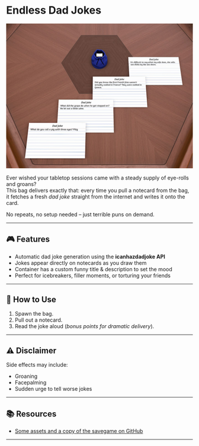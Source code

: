 # Endless Dad Jokes

![Thumbnail](./workshop/thumbnail.jpg)

Ever wished your tabletop sessions came with a steady supply of eye-rolls and groans?  
This bag delivers exactly that: every time you pull a notecard from the bag, it fetches a fresh *dad joke* straight from
the internet and writes it onto the card.

No repeats, no setup needed – just terrible puns on demand.

---

## 🎮 Features

- Automatic dad joke generation using the **icanhazdadjoke API**
- Jokes appear directly on notecards as you draw them
- Container has a custom funny title & description to set the mood
- Perfect for icebreakers, filler moments, or torturing your friends

---

## 📝 How to Use

1. Spawn the bag.
2. Pull out a notecard.
3. Read the joke aloud (*bonus points for dramatic delivery*).

---

## ⚠️ Disclaimer

Side effects may include:

- Groaning
- Facepalming
- Sudden urge to tell worse jokes

---

## 📚 Resources

- [Some assets and a copy of the savegame on GitHub](https://github.com/cornernote/tabletop_simulator-dad_jokes)

---
